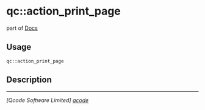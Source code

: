 qc::action_print_page
=====================

part of [Docs](../index.md)

Usage
-----
`qc::action_print_page `

Description
-----------


----------------------------------
*[Qcode Software Limited] [qcode]*

[qcode]: http://www.qcode.co.uk "Qcode Software"